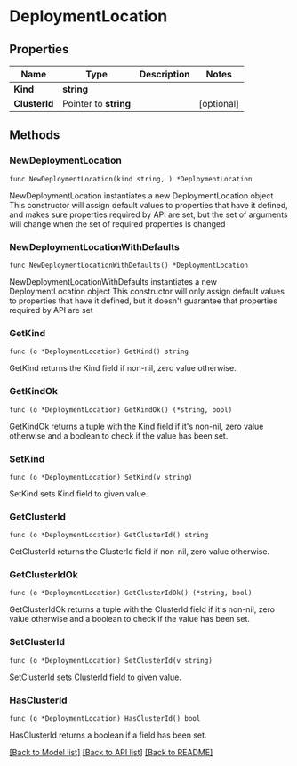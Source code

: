# DeploymentLocation

## Properties

Name | Type | Description | Notes
------------ | ------------- | ------------- | -------------
**Kind** | **string** |  | 
**ClusterId** | Pointer to **string** |  | [optional] 


## Methods

### NewDeploymentLocation

`func NewDeploymentLocation(kind string, ) *DeploymentLocation`

NewDeploymentLocation instantiates a new DeploymentLocation object
This constructor will assign default values to properties that have it defined,
and makes sure properties required by API are set, but the set of arguments
will change when the set of required properties is changed

### NewDeploymentLocationWithDefaults

`func NewDeploymentLocationWithDefaults() *DeploymentLocation`

NewDeploymentLocationWithDefaults instantiates a new DeploymentLocation object
This constructor will only assign default values to properties that have it defined,
but it doesn't guarantee that properties required by API are set


### GetKind

`func (o *DeploymentLocation) GetKind() string`

GetKind returns the Kind field if non-nil, zero value otherwise.

### GetKindOk

`func (o *DeploymentLocation) GetKindOk() (*string, bool)`

GetKindOk returns a tuple with the Kind field if it's non-nil, zero value otherwise
and a boolean to check if the value has been set.

### SetKind

`func (o *DeploymentLocation) SetKind(v string)`

SetKind sets Kind field to given value.



### GetClusterId

`func (o *DeploymentLocation) GetClusterId() string`

GetClusterId returns the ClusterId field if non-nil, zero value otherwise.

### GetClusterIdOk

`func (o *DeploymentLocation) GetClusterIdOk() (*string, bool)`

GetClusterIdOk returns a tuple with the ClusterId field if it's non-nil, zero value otherwise
and a boolean to check if the value has been set.

### SetClusterId

`func (o *DeploymentLocation) SetClusterId(v string)`

SetClusterId sets ClusterId field to given value.

### HasClusterId

`func (o *DeploymentLocation) HasClusterId() bool`

HasClusterId returns a boolean if a field has been set.



[[Back to Model list]](../README.md#documentation-for-models) [[Back to API list]](../README.md#documentation-for-api-endpoints) [[Back to README]](../README.md)

